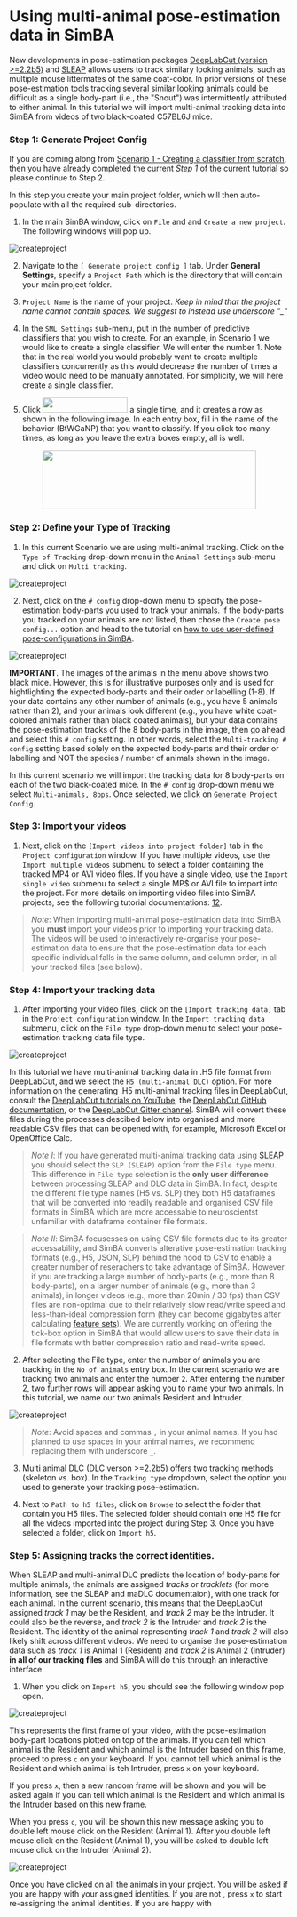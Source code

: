 # Using multi-animal pose-estimation data in SimBA

New developments in pose-estimation packages [DeepLabCut (version >=2.2b5)](https://github.com/DeepLabCut/DeepLabCut/releases/tag/v2.2b5) and [SLEAP](https://sleap.ai/) allows users to track similary looking animals, such as multiple mouse littermates of the same coat-color. In prior versions of these pose-estimation tools tracking several similar looking animals could be difficult as a single body-part (i.e., the "Snout") was intermittently attributed to either animal. In this tutorial we will import multi-animal tracking data into SimBA from videos of two black-coated C57BL6J mice. 

### Step 1: Generate Project Config

If you are coming along from [Scenario 1 - Creating a classifier from scratch](https://github.com/sgoldenlab/simba/edit/SimBA_no_TF/docs/Scenario_1_new.md), then you have already completed the current *Step 1* of the current tutorial so please continue to Step 2. 

In this step you create your main project folder, which will then auto-populate with all the required sub-directories.

1. In the main SimBA window, click on `File` and and `Create a new project`. The following windows will pop up.

![](/images/Create_project_1.PNG "createproject")

2. Navigate to the `[ Generate project config ]` tab. Under **General Settings**, specify a `Project Path` which is the directory that will contain your main project folder.

3. `Project Name` is the name of your project. 
*Keep in mind that the project name cannot contain spaces. We suggest to instead use underscore "_"* 

4. In the `SML Settings` sub-menu, put in the number of predictive classifiers that you wish to create. For an example, in Scenario 1 we would like to create a single classifier. We will enter the number 1. Note that in the real world you would probably want to create multiple classifiers concurrently as this would decrease the number of times a video would need to be manually annotated. For simplicity, we will here create a single classifier.

5. Click <img src="https://github.com/sgoldenlab/simba/blob/master/images/addclassifier.PNG" width="153" height="27" /> a single time, and it creates a row as shown in the following image. In each entry box, fill in the name of the behavior (BtWGaNP) that you want to classify. If you click too many times, as long as you leave the extra boxes empty, all is well.

<p align="center">
  <img width="385" height="106" src="https://github.com/sgoldenlab/simba/blob/master/images/classifier1.PNG">
</p>

### Step 2: Define your Type of Tracking

1. In this current Scenario we are using multi-animal tracking. Click on the `Type of Tracking` drop-down menu in the `Animal Settings` sub-menu and click on `Multi tracking`.  

![](/images/Multi_1.png "createproject")

2. Next, click on the `# config` drop-down menu to specify the pose-estimation body-parts you used to track your animals. If the body-parts you tracked on your animals are not listed, then chose the `Create pose config...` option and head to the tutorial on [how to use user-defined pose-configurations in SimBA](https://github.com/sgoldenlab/simba/blob/master/docs/Pose_config.md). 

![](/images/Multi_animal2.jpg "createproject")

**IMPORTANT**. The images of the animals in the menu above shows two black mice. However, this is for illustrative purposes only and is used for hightlighting the expected body-parts and their order or labelling (1-8). If your data contains any other number of animals (e.g., you have 5 animals rather than 2), and your animals look different (e.g., you have white coat-colored animals rather than black coated animals), but your data contains the pose-estimation tracks of the 8 body-parts in the image, then go ahead and select this `# config` setting. In other words, select the `Multi-tracking # config` setting based solely on the expected body-parts and their order or labelling and NOT the species / number of animals shown in the image.  

In this current scenario we will import the tracking data for 8 body-parts on each of the two black-coated mice. In the `# config` drop-down menu we select `Multi-animals, 8bps`. Once selected, we click on `Generate Project Config`. 

### Step 3: Import your videos

1. Next, click on the `[Import videos into project folder]` tab in the `Project configuration` window. If you have multiple videos, use the `Import multiple videos` submenu to select a folder containing the tracked MP4 or AVI video files. If you have a single video, use the `Import single video` submenu to select a single MP$ or AVI file to import into the project. For more details on importing video files into SimBA projects, see the following tutorial documentations: [1](https://github.com/sgoldenlab/simba/blob/SimBA_no_TF/docs/Scenario1.md#step-2-import-videos-into-project-folder)[2](https://github.com/sgoldenlab/simba/blob/master/docs/tutorial.md#step-2-import-videos-into-project-folder).

>*Note*: When importing multi-animal pose-estimation data into SimBA you **must** import your videos prior to importing your tracking data. The videos will be used to interactively re-organise your pose-estimation data to ensure  that the pose-estimation data for each specific individual falls in the same column, and column order, in all your tracked files (see below). 

### Step 4: Import your tracking data

1. After importing your video files, click on the `[Import tracking data]` tab in the `Project configuration` window. In the `Import tracking data` submenu, click on the `File type` drop-down menu to select your pose-estimation tracking data file type. 

![](/images/Multi_animal3.jpg "createproject")

In this tutorial we have multi-animal tracking data in .H5 file format from DeepLabCut, and we select the `H5 (multi-animal DLC)` option. For more information on the generating .H5 multi-animal tracking files in DeepLabCut, consult the [DeepLabCut tutorials on YouTube](https://www.youtube.com/channel/UC2HEbWpC_1v6i9RnDMy-dfA), the [DeepLabCut GitHub documentation](https://github.com/DeepLabCut/DeepLabCut/releases/tag/v2.2b5), or the [DeepLabCut Gitter channel](https://gitter.im/DeepLabCut/community). SimBA will convert these files during the processes descibed below into organised and more readable CSV files that can be opened with, for example, Microsoft Excel or OpenOffice Calc. 

>*Note I*: If you have generated multi-animal tracking data using [SLEAP](https://sleap.ai/) you should select the `SLP (SLEAP)` option from the `File type` menu. This difference in `File type` selection is the **only user difference** between processing SLEAP and DLC data in SimBA. In fact, despite the different file type names (H5 vs. SLP) they both H5 dataframes that will be converted into readily readable and organised CSV file formats in SimBA which are more accessable to neuroscientst unfamiliar with dataframe container file formats.

>*Note II*: SimBA focusesses on using CSV file formats due to its greater accessability, and SimBA converts alterative pose-estimation tracking formats (e.g., H5, JSON, SLP) behind the hood to CSV to enable a greater number of reserachers to take advantage of SimBA. However, if you are tracking a large number of body-parts (e.g., more than 8 body-parts), on a larger number of animals (e.g., more than 3 animals), in longer videos (e.g., more than 20min / 30 fps) than CSV files are non-optimal due to their relatively slow read/write speed and less-than-ideal compression form (they can become gigabytes after calculating [feature sets](https://github.com/sgoldenlab/simba/blob/master/docs/tutorial.md#step-5-extract-features)). We are currently working on offering the tick-box option in SimBA that would allow users to save their data in file formats with better compression ratio and read-write speed.

2. After selecting the File type, enter the number of animals you are tracking in the `No of animals` entry box. In the current scenario we are tracking two animals and enter the number `2`. After entering the number 2, two further rows will appear asking you to name your two animals. In this tutorial, we name our two animals Resident and Intruder. 

![](/images/Multi_animal4.jpg "createproject")

>*Note*: Avoid spaces and commas `,` in your animal names. If you had planned to use spaces in your animal names, we recommend replacing them with underscore `_`. 

3. Multi animal DLC (DLC verson >=2.2b5) offers two tracking methods (skeleton vs. box). In the `Tracking type` dropdown, select the option you used to generate your tracking pose-estimation. 

4. Next to `Path to h5 files`, click on `Browse` to select the folder that contain you H5 files. The selected folder should contain one H5 file for all the videos imported into the project during Step 3. Once you have selected a folder, click on `Import h5`.

### Step 5: Assigning tracks the correct identities. 

When SLEAP and multi-animal DLC predicts the location of body-parts for multiple animals, the animals are assigned *tracks* or *tracklets* (for more information, see the SLEAP and maDLC documentaion), with one track for each animal. In the current scenario, this means that the DeepLabCut assigned *track 1* may be the Resident, and *track 2* may be the Intruder. It could also be the reverse, and *track 2* is the Intruder and *track 2* is the Resident. The identity of the animal representing *track 1* and *track 2* will also likely shift across different videos. We need to organise the pose-estimation data such as *track 1* is Animal 1 (Resident) and *track 2*  is Animal 2 (Intruder) **in all of our tracking files** and SimBA will do this through an interactive interface. 

1. When you click on `Import h5`, you should see the following window pop open.

![](/images/Multi_animal5.jpg "createproject")

This represents the first frame of your video, with the pose-estimation body-part locations plotted on top of the animals. If you can tell which animal is the Resident and which animal is the Intruder based on this frame, proceed to press `c` on your keyboard. If you cannot tell which animal is the Resident and which animal is teh Intruder, press `x` on your keyboard.

If you press `x`, then a new random frame will be shown and you will be asked again if you can tell which animal is the Resident and which animal is the Intruder based on this new frame.

When you press `c`, you will be shown this new message asking you to double left mouse click on the Resident (Animal 1). After you double left mouse click on the Resident (Animal 1), you will be asked to double left mouse click on the Intruder (Animal 2). 

![](/images/Multi_animal6.jpg "createproject")

Once you have clicked on all the animals in your project. You will be asked if you are happy with your assigned identities. If you are not , press `x` to start re-assigning the animal identities. If you are happy with 
































 
